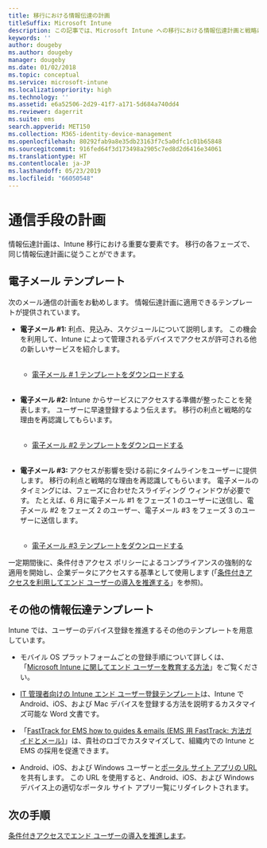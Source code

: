 ```yaml
---
title: 移行における情報伝達の計画
titleSuffix: Microsoft Intune
description: この記事では、Microsoft Intune への移行における情報伝達計画と戦略について説明します。
keywords: ''
author: dougeby
ms.author: dougeby
manager: dougeby
ms.date: 01/02/2018
ms.topic: conceptual
ms.service: microsoft-intune
ms.localizationpriority: high
ms.technology: ''
ms.assetid: e6a52506-2d29-41f7-a171-5d684a740dd4
ms.reviewer: dagerrit
ms.suite: ems
search.appverid: MET150
ms.collection: M365-identity-device-management
ms.openlocfilehash: 80292fab9a8e35db23163f7c5a0dfc1c01b65848
ms.sourcegitcommit: 916fed64f3d173498a2905c7ed8d2d6416e34061
ms.translationtype: HT
ms.contentlocale: ja-JP
ms.lasthandoff: 05/23/2019
ms.locfileid: "66050548"
---
```

# <a name="plan-communications"></a>通信手段の計画

情報伝達計画は、Intune 移行における重要な要素です。 移行の各フェーズで、同じ情報伝達計画に従うことができます。

## <a name="email-templates"></a>電子メール テンプレート

次のメール通信の計画をお勧めします。 情報伝達計画に適用できるテンプレートが提供されています。

-   **電子メール \#1:** 利点、見込み、スケジュールについて説明します。 この機会を利用して、Intune によって管理されるデバイスでアクセスが許可される他の新しいサービスを紹介します。<br/><br/>


    -   [電子メール \# 1 テンプレートをダウンロードする](https://gallery.technet.microsoft.com/Intune-migration-guide-end-e3209b35)
<br></br>

-   **電子メール \#2:** Intune からサービスにアクセスする準備が整ったことを発表します。 ユーザーに早速登録するよう伝えます。 移行の利点と戦略的な理由を再認識してもらいます。<br/><br/>


    -   [電子メール \#2 テンプレートをダウンロードする](https://gallery.technet.microsoft.com/Intune-migration-guide-end-a9d25eb5)
<br></br>

-   **電子メール \#3:** アクセスが影響を受ける前にタイムラインをユーザーに提供します。 移行の利点と戦略的な理由を再認識してもらいます。 電子メールのタイミングには、フェーズに合わせたスライディング ウィンドウが必要です。 たとえば、6 月に電子メール \#1 をフェーズ 1 のユーザーに送信し、電子メール \#2 をフェーズ 2 のユーザー、電子メール \#3 をフェーズ 3 のユーザーに送信します。<br/><br/>

    -   [電子メール \#3 テンプレートをダウンロードする](https://gallery.technet.microsoft.com/Intune-migration-guide-end-831521b5)

一定期間後に、条件付きアクセス ポリシーによるコンプライアンスの強制的な適用を開始し、企業データにアクセスする基準として使用します (「[条件付きアクセスを利用してエンド ユーザーの導入を推進する](migration-guide-drive-adoption.md)」を参照)。

## <a name="additional-communication-templates"></a>その他の情報伝達テンプレート

Intune では、ユーザーのデバイス登録を推進するその他のテンプレートを用意しています。

-   モバイル OS プラットフォームごとの登録手順について詳しくは、「[Microsoft Intune に関してエンド ユーザーを教育する方法](end-user-educate.md)」をご覧ください。

-   [IT 管理者向けの Intune エンド ユーザー登録テンプレート](https://gallery.technet.microsoft.com/End-user-Intune-enrollment-55dfd64a)は、Intune で Android、iOS、および Mac デバイスを登録する方法を説明するカスタマイズ可能な Word 文書です。

-   「[FastTrack for EMS how to guides & emails (EMS 用 FastTrack: 方法ガイドとメール)](https://gallery.technet.microsoft.com/FastTrack-for-EMS-How-To-f170da4c)」は、貴社のロゴでカスタマイズして、組織内での Intune と EMS の採用を促進できます。

-   Android、iOS、および Windows ユーザーと[ポータル サイト アプリの URL](http://go.microsoft.com/fwlink/?LinkID=396941) を共有します。 この URL を使用すると、Android、iOS、および Windows デバイス上の適切なポータル サイト アプリ一覧にリダイレクトされます。

## <a name="next-steps"></a>次の手順

[条件付きアクセスでエンド ユーザーの導入を推進します](migration-guide-drive-adoption.md)。
